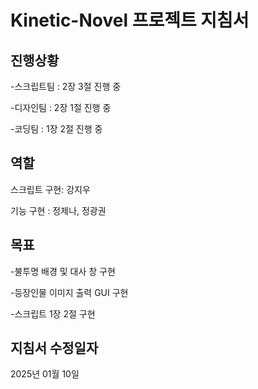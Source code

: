 # Kinetic-Novel 프로젝트 지침서

## 진행상황
-스크립트팀 : 2장 3절 진행 중

-디자인팀 : 2장 1절 진행 중

-코딩팀 : 1장 2절 진행 중

## 역할
스크립트 구현: 강지우

기능 구현 : 정제나, 정광권

## 목표
-불투명 배경 및 대사 창 구현

-등장인물 이미지 출력 GUI 구현

-스크립트 1장 2절 구현

## 지침서 수정일자
2025년 01월 10일
